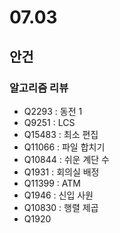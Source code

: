 # 07.03
## 안건
### 알고리즘 리뷰
- Q2293 : 동전 1
- Q9251 : LCS
- Q15483 : 최소 편집
- Q11066 : 파일 합치기
- Q10844 : 쉬운 계단 수
- Q1931 : 회의실 배정
- Q11399 : ATM
- Q1946 : 신입 사원
- Q10830 : 행렬 제곱
- Q1920 